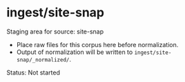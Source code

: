# ingest/site-snap

Staging area for source: site-snap
- Place raw files for this corpus here before normalization.
- Output of normalization will be written to `ingest/site-snap/_normalized/`.

Status: Not started
